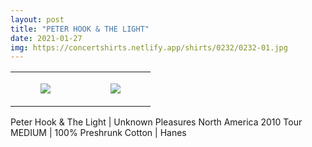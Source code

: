 ```yaml
---
layout: post
title: "PETER HOOK & THE LIGHT"
date: 2021-01-27
img: https://concertshirts.netlify.app/shirts/0232/0232-01.jpg
---
```




<table style="width:100%;"><tr><td style="vertical-align:top;">
      <figure class="tmblr-full" data-orig-height="2048" data-orig-width="1365" data-orig-src="https://concertshirts.netlify.app/shirts/0232/0232-01.jpg"><img src="https://64.media.tumblr.com/63d9e537ca8877b30aca31053614f721/defd8b96ee08698d-13/s540x810/2814c96a40243d9342870c72c54fbbdc05d46143.jpg" data-orig-height="2048" data-orig-width="1365" data-orig-src="https://concertshirts.netlify.app/shirts/0232/0232-01.jpg"/></figure></td>
    <td style="vertical-align:top;">
      <figure class="tmblr-full" data-orig-height="2048" data-orig-width="1365" data-orig-src="https://concertshirts.netlify.app/shirts/0232/0232-02.jpg"><img src="https://64.media.tumblr.com/bb0efd72856bad9012fd0774870a0a05/defd8b96ee08698d-b3/s540x810/6b9db2397de81419d6430431a53c6dfd1ed78020.jpg" data-orig-height="2048" data-orig-width="1365" data-orig-src="https://concertshirts.netlify.app/shirts/0232/0232-02.jpg"/></figure></td>
  </tr></table><p>
  Peter Hook &amp; The Light | Unknown Pleasures North America 2010 Tour<br/>MEDIUM | 100% Preshrunk Cotton | Hanes
</p>

